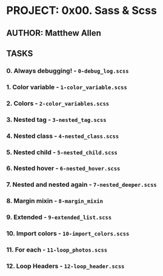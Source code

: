# PROJECT: 0x00. Sass & Scss

## AUTHOR: Matthew Allen

## TASKS

### 0. Always debugging! - `0-debug_log.scss`

### 1. Color variable - `1-color_variable.scss`

### 2. Colors - `2-color_variables.scss`

### 3. Nested tag - `3-nested_tag.scss`

### 4. Nested class - `4-nested_class.scss`

### 5. Nested child - `5-nested_child.scss`

### 6. Nested hover - `6-nested_hover.scss`

### 7. Nested and nested again - `7-nested_deeper.scss`

### 8. Margin mixin - `8-margin_mixin`

### 9. Extended - `9-extended_list.scss`

### 10. Import colors - `10-import_colors.scss`

### 11. For each - `11-loop_photos.scss`

### 12. Loop Headers - `12-loop_header.scss`
